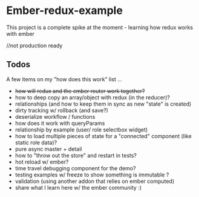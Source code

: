 # Ember-redux-example

This project is a complete spike at the moment - learning how redux works with ember

//not production ready

## Todos

A few items on my "how does this work" list ...

* ~~how will redux and the ember router work together?~~
* how to deep copy an array/object with redux (in the reducer)?
* relationships (and how to keep them in sync as new "state" is created)
* dirty tracking w/ rollback (and save?)
* deserialize workflow / functions
* how does it work with queryParams
* relationship by example (user/ role selectbox widget)
* how to load multiple pieces of state for a "connected" component (like static role data)?
* pure async master + detail
* how to "throw out the store" and restart in tests?
* hot reload w/ ember?
* time travel debugging component for the demo?
* testing examples w/ freeze to show something is immutable ?
* validation (using another addon that relies on ember computed)
* share what I learn here w/ the ember community :)
